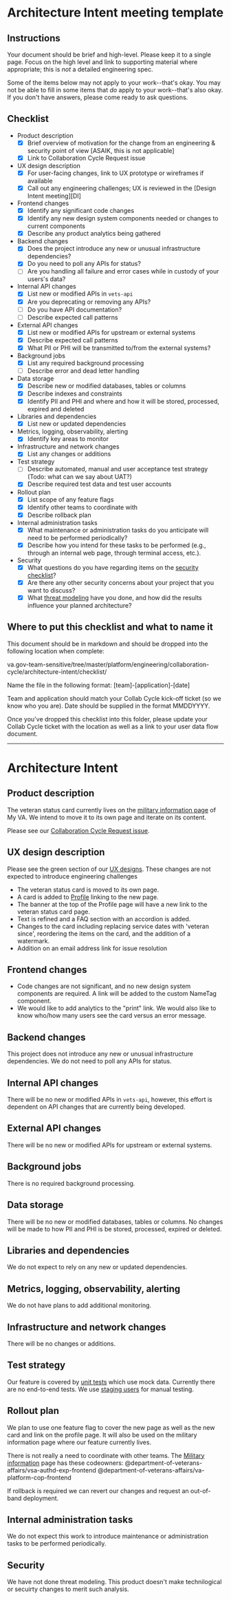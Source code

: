 # Architecture Intent meeting template

## Instructions

Your document should be brief and high-level.  Please keep it to a single page.  Focus on the high level and link to supporting material where appropriate; this is _not_ a detailed engineering spec.

Some of the items below may not apply to your work--that's okay.  You may not be able to fill in some items that _do_ apply to your work--that's also okay.  If you don't have answers, please come ready to ask questions.

## Checklist

- Product description
  - [x] Brief overview of motivation for the change from an engineering & security point of view [ASAIK, this is not applicable]
  - [x] Link to Collaboration Cycle Request issue
- UX design description
  - [x] For user-facing changes, link to UX prototype or wireframes if available
  - [x] Call out any engineering challenges; UX is reviewed in the [Design Intent meeting][DI]
- Frontend changes
  - [x] Identify any significant code changes
  - [x] Identify any new design system components needed or changes to current components
  - [x] Describe any product analytics being gathered
- Backend changes
  - [x] Does the project introduce any new or unusual infrastructure dependencies?
  - [x] Do you need to poll any APIs for status?
  - [ ] Are you handling all failure and error cases while in custody of your users's data?
- Internal API changes
  - [x] List new or modified APIs in `vets-api`
  - [x] Are you deprecating or removing any APIs?
  - [ ] Do you have API documentation?
  - [ ] Describe expected call patterns
- External API changes
  - [x] List new or modified APIs for upstream or external systems
  - [x] Describe expected call patterns
  - [x] What PII or PHI will be transmitted to/from the external systems?
- Background jobs
  - [x] List any required background processing
  - [ ] Describe error and dead letter handling
- Data storage
  - [x] Describe new or modified databases, tables or columns
  - [x] Describe indexes and constraints
  - [x] Identify PII and PHI and where and how it will be stored, processed, expired and deleted
- Libraries and dependencies
  - [x] List new or updated dependencies
- Metrics, logging, observability, alerting
  - [x] Identify key areas to monitor
- Infrastructure and network changes
  - [x] List any changes or additions
- Test strategy
  - [ ] Describe automated, manual and user acceptance test strategy (Todo: what can we say about UAT?)
  - [x] Describe required test data and test user accounts
- Rollout plan
  - [x] List scope of any feature flags
  - [x] Identify other teams to coordinate with
  - [x] Describe rollback plan
- Internal administration tasks
  - [x] What maintenance or administration tasks do you anticipate will need to be performed periodically?
  - [x] Describe how you intend for these tasks to be performed (e.g., through an internal web page, through terminal access, etc.).
- Security
  - [x] What questions do you have regarding items on the [security checklist](https://github.com/department-of-veterans-affairs/va.gov-team/blob/master/platform/engineering/collab-cycle/architecture-intent-meeting.md#security-checklist)?
  - [x] Are there any other security concerns about your project that you want to discuss?
  - [x] What [threat modeling](https://cheatsheetseries.owasp.org/cheatsheets/Threat_Modeling_Cheat_Sheet.html) have you done, and how did the results influence your planned architecture?

## Where to put this checklist and what to name it

This document should be in markdown and should be dropped into the following location when complete: 

va.gov-team-sensitive/tree/master/platform/engineering/collaboration-cycle/architecture-intent/checklist/

Name the file in the following format:
[team]-[application]-[date]

Team and application should match your Collab Cycle kick-off ticket (so we know who you are). Date should be supplied in the format MMDDYYYY.

Once you've dropped this checklist into this folder, please update your Collab Cycle ticket with the location as well as a link to your user data flow document. 

---

# Architecture Intent

## Product description

The veteran status card currently lives on the [military information page](https://staging.va.gov/profile/military-information) of My VA. We intend to move it to its own page and iterate on its content.

Please see our [Collaboration Cycle Request issue](https://github.com/department-of-veterans-affairs/va.gov-team/issues/93231).

## UX design description

Please see the green section of our [UX designs](https://www.figma.com/design/AobGKkBvIiDuYXR2QqkytC/IIR-Veteran-Status?node-id=2812-32352). These changes are not expected to introduce engineering challenges

- The veteran status card is moved to its own page.
- A card is added to [Profile](https://www.va.gov/profile) linking to the new page.
- The banner at the top of the Profile page will have a new link to the veteran status card page.
- Text is refined and a FAQ section with an accordion is added.
- Changes to the card including replacing service dates with 'veteran since', reordering the items on the card, and the addition of a watermark.
- Addition on an email address link for issue resolution

## Frontend changes
- Code changes are not significant, and no new design system components are required. A link will be added to the custom NameTag component.
- We would like to add analytics to the "print" link. We would also like to know who/how many users see the card versus an error message.

## Backend changes

This project does not introduce any new or unusual infrastructure dependencies. We do not need to poll any APIs for status.

## Internal API changes

There will be no new or modified APIs in `vets-api`, however, this effort is dependent on API changes that are currently being developed.

## External API changes

There will be no new or modified APIs for upstream or external systems.

## Background jobs

There is no required background processing.

## Data storage

There will be no new or modified databases, tables or columns. No changes will be made to how PII and PHI is be stored, processed, expired or deleted.

## Libraries and dependencies

We do not expect to rely on any new or updated dependencies.

## Metrics, logging, observability, alerting

We do not have plans to add additional monitoring.

## Infrastructure and network changes

There will be no changes or additions.

## Test strategy

Our feature is covered by [unit tests](https://github.com/department-of-veterans-affairs/vets-website/tree/main/src/applications/personalization/profile/components/proof-of-veteran-status) which use mock data. Currently there are no end-to-end tests. We use [staging users](https://github.com/department-of-veterans-affairs/va.gov-team-sensitive/blob/master/Administrative/vagov-users/mvi-staging-users.csv) for manual testing.

## Rollout plan

We plan to use one feature flag to cover the new page as well as the new card and link on the profile page. It will also be used on the military information page where our feature currently lives.

There is not really a need to coordinate with other teams. The [Military information](https://github.com/department-of-veterans-affairs/vets-website/blob/main/src/applications/personalization/profile/components/military-information/MilitaryInformation.jsx) page has these codeowners: @department-of-veterans-affairs/vsa-authd-exp-frontend @department-of-veterans-affairs/va-platform-cop-frontend

If rollback is required we can revert our changes and request an out-of-band deployment.

## Internal administration tasks

We do not expect this work to introduce maintenance or administration tasks to be performed periodically.

## Security

We have not done threat modeling. This product doesn't make technilogical or secuirty changes to merit such analysis.
